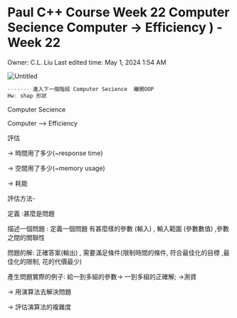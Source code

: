 # Paul C++ Course Week 22 Computer Secience Computer → Efficiency ) -Week 22

Owner: C.L. Liu
Last edited time: May 1, 2024 1:54 AM

![Untitled](Paul%20C++%20Course%20Week%2022%20Computer%20Secience%20Computer%20ee957950d03740ddb5ad7cc277b88874/Untitled.png)

```cpp
------- 進入下一個階段 Computer Secience  離開OOP
Hw: shap 形狀 
```

Computer Secience

Computer —> Efficiency 

評估

→ 時間用了多少(~response time) 

→ 空間用了多少(~memory usage) 

→ 耗能

評估方法-

定義 :甚麼是問題 

描述一個問題 : 定義一個問題 有甚麼樣的參數 (輸入) , 輸入範圍 (參數數值) ,參數之間的關聯性

問題的解: 正確答案(輸出) , 需要滿足條件(限制時間的條件, 符合最佳化的目標 ,最佳化的限制, 花的代價最少) 

產生問題實際的例子: 給一到多組的參數→ 一到多組的正確解; →測資

→ 用演算法去解決問題 

→ 評估演算法的複雜度